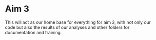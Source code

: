 # Aim 3
This will act as our home base for everything for aim 3, with not only our code but also the results of our analyses and other folders for documentation and training. 
